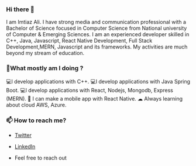 ### Hi there 👋

I am Imtiaz Ali. I have strong media and communication professional with a Bachelor of Science focused in Computer Science  from National university of Computer & Emerging Sciences. I am an experienced developer skilled in C++, Java, Javascript, React Native Development, Full Stack Development,MERN, Javascript and its frameworks. My activities are much beyond my stream of education. 


### 🌱What mostly am I doing ?
 💻I develop applications with C++.
 💻I develop applications with Java Spring Boot.
 💻I develop applications with React, Nodejs, Mongodb, Express (MERN).
 📱 I can make a mobile app with React Native.
 ☁ Always learning about cloud AWS, Azure.



 


### 📫 How to reach me?
- [Twitter](https://twitter.com/ImtiazA47805538) 
- [LinkedIn](https://www.linkedin.com/in/imtiaz-ali3612/) 



- Feel free to reach out
